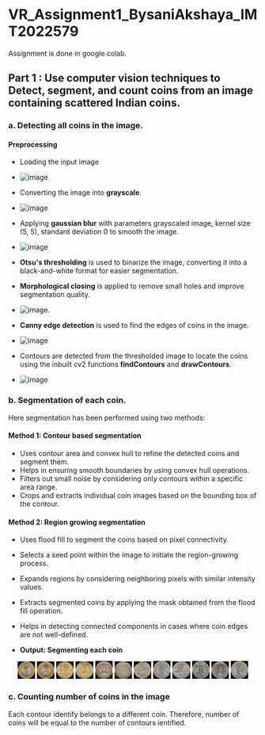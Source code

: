 # VR_Assignment1_BysaniAkshaya_IMT2022579

Assignment is done in google colab.

## Part 1 : Use computer vision techniques to Detect, segment, and count coins from an image containing scattered Indian coins.

### a. Detecting all coins in the image.

#### Preprocessing 
- Loading the input image
  
- ![image](https://github.com/user-attachments/assets/a363d1c0-62b5-40c0-b382-9b786c4177e9)
  
- Converting the image into **grayscale**.
  
- ![image](https://github.com/user-attachments/assets/f17d5af6-6618-496a-a6f6-9455e39076f0)
  
- Applying **gaussian blur** with parameters grayscaled image, kernel size (5, 5), standard deviation 0 to smooth the image.
  
- ![image](https://github.com/user-attachments/assets/d20cd52d-7247-4c80-a383-82ea58d37b5a)

- **Otsu's thresholding** is used to binarize the image, converting it into a black-and-white format for easier segmentation.
- **Morphological closing** is applied to remove small holes and improve segmentation quality.

- ![image](https://github.com/user-attachments/assets/e60d3ce9-d16d-4072-a88d-325bf57b1115).
 
- **Canny edge detection** is used to find the edges of coins in the image.

- ![image](https://github.com/user-attachments/assets/f82c6c58-10ed-4003-aee5-d0cb19a08cfc)

- Contours are detected from the thresholded image to locate the coins using the inbuilt cv2 functions **findContours** and **drawContours**.

- ![image](https://github.com/user-attachments/assets/9415566e-b8fd-403b-b214-878fa6b54bf4)

### b. Segmentation of each coin.

Here segmentation has been performed using two methods:

#### Method 1: Contour based segmentation
- Uses contour area and convex hull to refine the detected coins and segment them.
- Helps in ensuring smooth boundaries by using convex hull operations.
- Filters out small noise by considering only contours within a specific area range.
- Crops and extracts individual coin images based on the bounding box of the contour.

#### Method 2: Region growing segmentation
- Uses flood fill to segment the coins based on pixel connectivity.
- Selects a seed point within the image to initiate the region-growing process.
- Expands regions by considering neighboring pixels with similar intensity values.
- Extracts segmented coins by applying the mask obtained from the flood fill operation.
- Helps in detecting connected components in cases where coin edges are not well-defined.

- **Output: Segmenting each coin**

<p align="center">
  <img src="output/coin1.png" width="7%" />
  <img src="output/coin2.png" width="7%" />
  <img src="output/coin3.png" width="7%" />
  <img src="output/coin4.png" width="7%" />
  <img src="output/coin5.png" width="7%" />
  <img src="output/coin6.png" width="7%" />
  <img src="output/coin7.png" width="7%" />
  <img src="output/coin8.png" width="7%" />
  <img src="output/coin9.png" width="7%" />
  <img src="output/coin10.png" width="7%" />
  <img src="output/coin11.png" width="7%" />
  <img src="output/coin12.png" width="7%" />
</p>

### c. Counting number of coins in the image

Each contour identify belongs to a different coin. Therefore, number of coins will be equal to the number of contours ientified.
